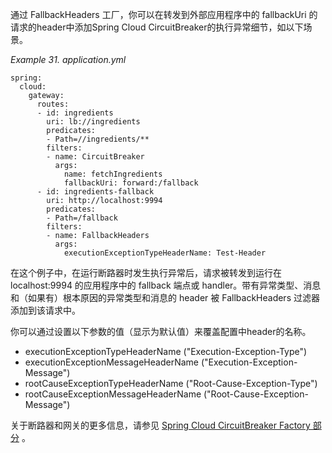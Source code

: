 通过 FallbackHeaders 工厂，你可以在转发到外部应用程序中的 fallbackUri 的请求的header中添加Spring Cloud CircuitBreaker的执行异常细节，如以下场景。

_Example 31. application.yml_



```plain
spring:
  cloud:
    gateway:
      routes:
      - id: ingredients
        uri: lb://ingredients
        predicates:
        - Path=//ingredients/**
        filters:
        - name: CircuitBreaker
          args:
            name: fetchIngredients
            fallbackUri: forward:/fallback
      - id: ingredients-fallback
        uri: http://localhost:9994
        predicates:
        - Path=/fallback
        filters:
        - name: FallbackHeaders
          args:
            executionExceptionTypeHeaderName: Test-Header
```



在这个例子中，在运行断路器时发生执行异常后，请求被转发到运行在 localhost:9994 的应用程序中的 fallback 端点或 handler。带有异常类型、消息和（如果有）根本原因的异常类型和消息的 header 被 FallbackHeaders 过滤器添加到该请求中。

你可以通过设置以下参数的值（显示为默认值）来覆盖配置中header的名称。

+ executionExceptionTypeHeaderName ("Execution-Exception-Type")
+ executionExceptionMessageHeaderName ("Execution-Exception-Message")
+ rootCauseExceptionTypeHeaderName ("Root-Cause-Exception-Type")
+ rootCauseExceptionMessageHeaderName ("Root-Cause-Exception-Message")

关于断路器和网关的更多信息，请参见 [Spring Cloud CircuitBreaker Factory 部分](https://springdoc.cn/spring-cloud-gateway/#spring-cloud-circuitbreaker-filter-factory) 。

